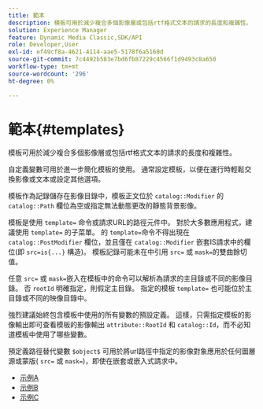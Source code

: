 ```yaml
---
title: 範本
description: 模板可用於減少複合多個影像層或包括rtf格式文本的請求的長度和複雜性。
solution: Experience Manager
feature: Dynamic Media Classic,SDK/API
role: Developer,User
exl-id: ef49cf8a-4621-4114-aae5-5178f6a5160d
source-git-commit: 7c4492b583e7bd6fb87229c4566f1d9493c8a650
workflow-type: tm+mt
source-wordcount: '296'
ht-degree: 0%

---
```


# 範本{#templates}

模板可用於減少複合多個影像層或包括rtf格式文本的請求的長度和複雜性。

自定義變數可用於進一步簡化模板的使用。 通常設定模板，以便在運行時輕鬆交換影像或文本或設定其他選項。

模板作為記錄儲存在影像目錄中，模板正文位於 `catalog::Modifier` 的 `catalog::Path` 欄位為空或指定無法動態更改的靜態背景影像。

模板是使用 `template=` 命令或請求URL的路徑元件中。 對於大多數應用程式，建議使用 `template=` 的子菜單。 的 `template=`命令不得出現在 `catalog::PostModifier` 欄位，並且僅在 `catalog::Modifier` 嵌套IS請求中的欄位(即 `src=is{...}` 構造)。 模板記錄可能未在中引用 `src=` 或 `mask=`的雙曲餘切值。

任意 `src=` 或 `mask=`嵌入在模板中的命令可以解析為請求的主目錄或不同的影像目錄。 否 `rootId` 明確指定，則假定主目錄。 指定的模板 `template=` 也可能位於主目錄或不同的映像目錄中。

強烈建議始終包含模板中使用的所有變數的預設定義。 這樣，只需指定模板的影像輸出即可查看模板的影像輸出 `attribute::RootId` 和 `catalog::Id`，而不必知道模板中使用了哪些變數。

預定義路徑替代變數 `$object$` 可用於將url路徑中指定的影像對象應用於任何圖層源或蒙版( `src=` 或 `mask=`)，即使在嵌套或嵌入式請求中。

* [示例A](r-example-a.md)
* [示例B](r-example-b.md)
* [示例C](r-example-c.md)
